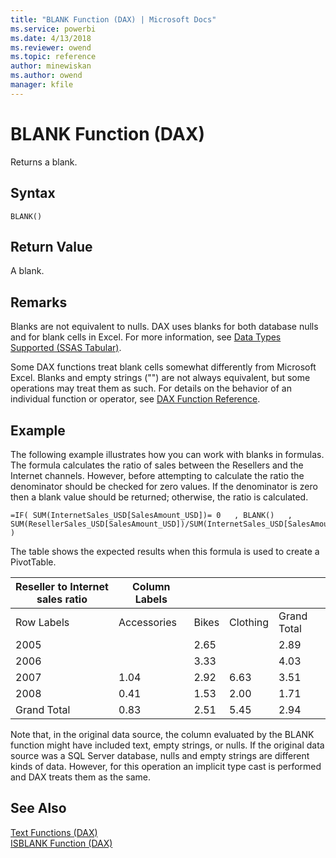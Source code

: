```yaml
---
title: "BLANK Function (DAX) | Microsoft Docs"
ms.service: powerbi
ms.date: 4/13/2018
ms.reviewer: owend
ms.topic: reference
author: minewiskan
ms.author: owend
manager: kfile
---
```

# BLANK Function (DAX)
Returns a blank.  
  
## Syntax  
  
```  
BLANK()  
```  
  
## Return Value  
A blank.  
  
## Remarks  
Blanks are not equivalent to nulls. DAX uses blanks for both database nulls and for blank cells in Excel. For more information, see [Data Types Supported (SSAS Tabular)](http://msdn.microsoft.com/en-us/92993f7b-7243-4aec-906d-0b0379798242).  
  
Some DAX functions treat blank cells somewhat differently from Microsoft Excel. Blanks and empty strings ("") are not always equivalent, but some operations may treat them as such. For details on the behavior of an individual function or operator, see [DAX Function Reference](dax-function-reference.md).  
  
## Example  
The following example illustrates how you can work with blanks in formulas. The formula calculates the ratio of sales between the Resellers and the Internet channels. However, before attempting to calculate the ratio the denominator should be checked for zero values. If the denominator is zero then a blank value should be returned; otherwise, the ratio is calculated.  
  
```  
=IF( SUM(InternetSales_USD[SalesAmount_USD])= 0   , BLANK()   , SUM(ResellerSales_USD[SalesAmount_USD])/SUM(InternetSales_USD[SalesAmount_USD])   )  
```  
The table shows the expected results when this formula is used to create a PivotTable.  
  
|Reseller to Internet sales ratio|Column Labels||||  
|------------------------------------|-----------------|----|----|----|  
|Row Labels|Accessories|Bikes|Clothing|Grand Total|  
|2005||2.65||2.89|  
|2006||3.33||4.03|  
|2007|1.04|2.92|6.63|3.51|  
|2008|0.41|1.53|2.00|1.71|  
|Grand Total|0.83|2.51|5.45|2.94|  
  
Note that, in the original data source, the column evaluated by the BLANK function might have included text, empty strings, or nulls. If the original data source was a SQL Server database, nulls and empty strings are different kinds of data. However, for this operation an implicit type cast is performed and DAX treats them as the same.  
  
## See Also  
[Text Functions &#40;DAX&#41;](text-functions-dax.md)  
[ISBLANK Function &#40;DAX&#41;](isblank-function-dax.md)  
  
